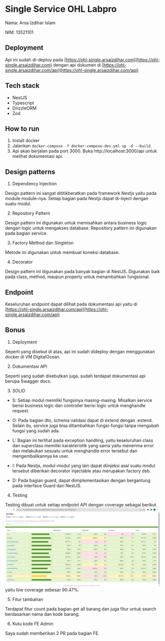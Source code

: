 # Single Service OHL Labpro

Nama: Arsa Izdihar Islam

NIM: 13521101

## Deployment
Api ini sudah di-deploy pada [https://ohl-single.arsaizdihar.com](https://ohl-single.arsaizdihar.com) dengan api dokumen di [https://ohl-single.arsaizdihar.com/api](https://ohl-single.arsaizdihar.com/api)

## Tech stack
- NestJS
- Typescript
- DrizzleORM
- Zod

## How to run

1. Install docker
2. Jalankan `docker-compose -f docker-compose-dev.yml up -d --build`
3. Api akan berjalan pada port 3000. Buka http://localhost:3000/api untuk melihat dokumentasi api.

## Design patterns

1. Dependency Injection

Design pattern ini sangat dititikberatkan pada framework Nestjs yaitu pada module module-nya. Setiap bagian pada Nestjs dapat di-inject dengan suatu modul.

2. Repository Pattern

Design pattern ini digunakan untuk memisahkan antara business logic dengan logic untuk mengakses database. Repository pattern ini digunakan pada bagian service.

3. Factory Method dan Singleton

Metode ini digunakan untuk membuat koneksi database.

4. Decorator

Design pattern ini digunakan pada banyak bagian di NestJS. Digunakan baik pada class, method, maupun property untuk menambahkan fungsional.

## Endpoint
Keseluruhan endpoint dapat dilihat pada dokumentasi api yaitu di [https://ohl-single.arsaizdihar.com/api](https://ohl-single.arsaizdihar.com/api)

## Bonus
1. Deployment
  
Seperti yang disebut di atas, api ini sudah dideploy dengan menggunakan docker di VM DigitalOcean.

2. Dokumentasi API

Seperti yang sudah disebutkan juga, sudah terdapat dokumentasi api berupa Swagger docs.

3. SOLID
  
- S: Setiap modul memiliki fungsinya masing-masing. Misalkan service berisi business logic dan controller berisi logic untuk menghandle request.

- O: Pada bagian dto, schema validasi dapat di extend dengan .extend. Selain itu, service juga bisa ditambahkan fungsi-fungsi tanpa mengubah fungsi yang sudah ada.

- L: Bagian ini terlihat pada exception handling, yaitu keseluruhan class dan superclass memiliki karakteristik yang sama yaitu menerima error dan melakukan sesuatu untuk menghandle error tersebut dan mengembalikannya ke user.

- I: Pada Nestjs, modul-modul yang lain dapat diinjeksi asal suatu modul tersebut diberikan decorator injectable atau merupakan factory dsb.

- D: Pada bagian guard, dapat diimplementasikan dengan bergantung pada interface Guard dari NestJS.

4. Testing

Testing dibuat untuk setiap endpoint API dengan coverage sebagai berikut ![Coverage](./img/coverage.png) yaitu line coverage sebesar 90.47%.

5. Fitur tambahan

Terdapat fitur count pada bagian get all barang dan juga fitur untuk search berdasarkan nama dan kode barang.

6. Kutu kode FE Admin

Saya sudah memberikan 2 PR pada bagian FE.
